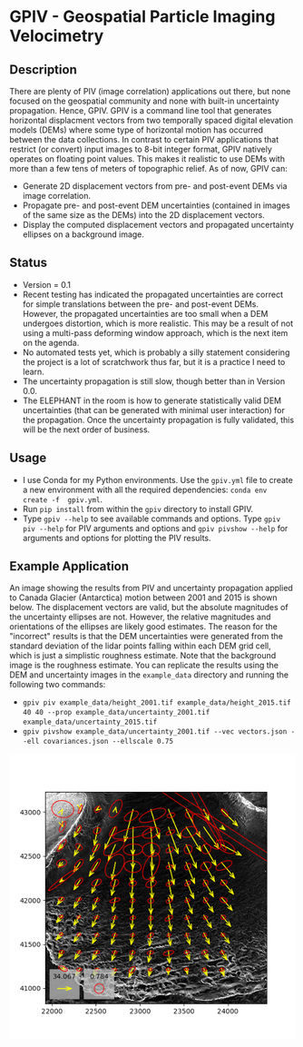 # GPIV - Geospatial Particle Imaging Velocimetry

## Description
There are plenty of PIV (image correlation) applications out there, but none focused on the geospatial community and none with built-in uncertainty propagation. Hence, GPIV. GPIV is a command line tool that generates horizontal displacment vectors from two temporally spaced digital elevation models (DEMs) where some type of horizontal motion has occurred between the data collections. In contrast to certain PIV applications that restrict (or convert) input images to 8-bit integer format, GPIV natively operates on floating point values. This makes it realistic to use DEMs with more than a few tens of meters of topographic relief. As of now, GPIV can:

* Generate 2D displacement vectors from pre- and post-event DEMs via image correlation.
* Propagate pre- and post-event DEM uncertainties (contained in images of the same size as the DEMs) into the 2D displacement vectors.
* Display the computed displacement vectors and propagated uncertainty ellipses on a background image.  

## Status
* Version = 0.1
* Recent testing has indicated the propagated uncertainties are correct for simple translations between the pre- and post-event DEMs. However, the propagated uncertainties are too small when a DEM undergoes distortion, which is more realistic. This may be a result of not using a multi-pass deforming window approach, which is the next item on the agenda.
* No automated tests yet, which is probably a silly statement considering the project is a lot of scratchwork thus far, but it is a practice I need to learn.
* The uncertainty propagation is still slow, though better than in Version 0.0. 
* The ELEPHANT in the room is how to generate statistically valid DEM uncertainties (that can be generated with minimal user interaction) for the propagation. Once the uncertainty propagation is fully validated, this will be the next order of business. 

## Usage
* I use Conda for my Python environments. Use the `gpiv.yml` file to create a new environment with all the required dependencies: `conda env create -f  gpiv.yml`.
* Run `pip install` from within the `gpiv` directory to install GPIV.
* Type `gpiv --help` to see available commands and options. Type `gpiv piv --help` for PIV arguments and options and `gpiv pivshow --help` for arguments and options for plotting the PIV results.

## Example Application
An image showing the results from PIV and uncertainty propagation applied to Canada Glacier (Antarctica) motion between 2001 and 2015 is shown below. The displacement vectors are valid, but the absolute magnitudes of the uncertainty ellipses are not. However, the relative magnitudes and orientations of the ellipses are likely good estimates. The reason for the "incorrect" results is that the DEM uncertainties were generated from the standard deviation of the lidar points falling within each DEM grid cell, which is just a simplistic roughness estimate. Note that the background image is the roughness estimate. You can replicate the results using the DEM and uncertainty images in the `example_data` directory and running the following two commands:
* `gpiv piv example_data/height_2001.tif example_data/height_2015.tif 40 40 --prop example_data/uncertainty_2001.tif example_data/uncertainty_2015.tif`
* `gpiv pivshow example_data/uncertainty_2001.tif --vec vectors.json --ell covariances.json --ellscale 0.75`

![Example GPIV Results](example_data/example.png)